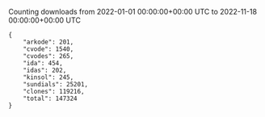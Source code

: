
Counting downloads from 2022-01-01 00:00:00+00:00 UTC to 2022-11-18 00:00:00+00:00 UTC

```
{
    "arkode": 201,
    "cvode": 1540,
    "cvodes": 265,
    "ida": 454,
    "idas": 202,
    "kinsol": 245,
    "sundials": 25201,
    "clones": 119216,
    "total": 147324
}
```
